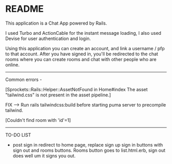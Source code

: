 # README

This application is a Chat App powered by Rails.

I used Turbo and ActionCable for the instant message loading,
I also used Devise for user authentication and login.

Using this application you can create an account, and link a username / pfp to that account.
After you have signed in, you'll be redirected to the chat rooms where you can create rooms and chat with other people who are online.

-----------------------------------------------------------------------------
Common errors - 

[Sprockets::Rails::Helper::AssetNotFound in Home#index
The asset "tailwind.css" is not present in the asset pipeline.]

FIX --> Run rails tailwindcss:build before starting puma server to precompile tailwind. 

[Couldn't find room with 'id'=1]




------------------------------------------------------------------------------
TO-DO LIST

- post sign in redirect to home page, replace sign up sign in buttons with sign out and rooms buttons. Rooms button goes to list.html.erb, sign out does well um it signs you out. 